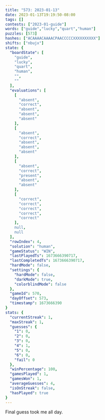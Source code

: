 ```yaml
---
title: "573: 2023-01-13"
date: 2023-01-13T19:19:50-08:00
tags: []
contests: ["2023-01-guide"]
words: ["guide","lucky","quart","human"]
puzzles: [573]
hashes: ["ACAAAACAAAACPAACCCCCXXXXXXXXXX"]
shifts: ["nbujx"]
state: {
  "boardState": [
    "guide",
    "lucky",
    "quart",
    "human",
    "",
    ""
  ],
  "evaluations": [
    [
      "absent",
      "correct",
      "absent",
      "absent",
      "absent"
    ],
    [
      "absent",
      "correct",
      "absent",
      "absent",
      "absent"
    ],
    [
      "absent",
      "correct",
      "present",
      "absent",
      "absent"
    ],
    [
      "correct",
      "correct",
      "correct",
      "correct",
      "correct"
    ],
    null,
    null
  ],
  "rowIndex": 4,
  "solution": "human",
  "gameStatus": "WIN",
  "lastPlayedTs": 1673666390717,
  "lastCompletedTs": 1673666390717,
  "hardMode": false,
  "settings": {
    "hardMode": false,
    "darkMode": true,
    "colorblindMode": false
  },
  "gameId": 570,
  "dayOffset": 573,
  "timestamp": 1673666390
}
stats: {
  "currentStreak": 1,
  "maxStreak": 1,
  "guesses": {
    "1": 0,
    "2": 0,
    "3": 0,
    "4": 1,
    "5": 0,
    "6": 0,
    "fail": 0
  },
  "winPercentage": 100,
  "gamesPlayed": 1,
  "gamesWon": 1,
  "averageGuesses": 4,
  "isOnStreak": false,
  "hasPlayed": true
}
---
```

<!-- more -->
Final guess took me all day. 
